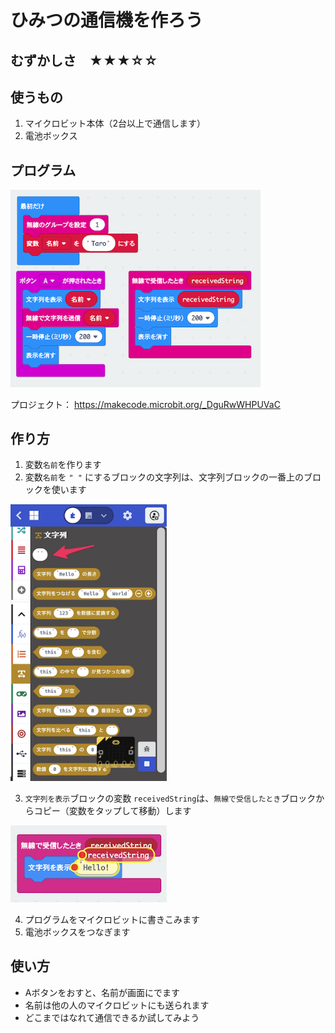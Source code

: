 # ひみつの通信機を作ろう

## むずかしさ　★★★☆☆

## 使うもの
1. マイクロビット本体（2台以上で通信します）
2. 電池ボックス

## プログラム

<img width="400" src="./ble.png">

プロジェクト： https://makecode.microbit.org/_DguRwWHPUVaC

## 作り方

1. 変数`名前`を作ります  
2. 変数`名前`を `" "` にするブロックの文字列は、文字列ブロックの一番上のブロックを使います

<img width="250" src="./string.png">  

3. `文字列を表示`ブロックの変数  `receivedString`は、`無線で受信したとき`ブロックからコピー（変数をタップして移動）します

<img width="250" src="./receiveString.png">  

4. プログラムをマイクロビットに書きこみます  
5. 電池ボックスをつなぎます  

## 使い方

* Aボタンをおすと、名前が画面にでます  
* 名前は他の人のマイクロビットにも送られます  
* どこまではなれて通信できるか試してみよう  
